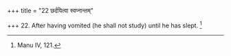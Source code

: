 +++
title = "22 छर्दयित्वा स्वप्नान्तम्"

+++
22. After having vomited (he shall not study) until he has slept. [^15] 


[^15]:  Manu IV, 121.

